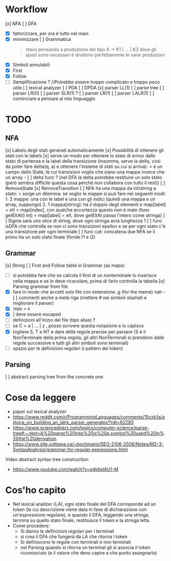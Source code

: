 # Workflow

[x] NFA
[ ] DFA
- [x] fattorizzare, per ora è tutto nel main
- [x] minimizzare
[ ] Grammatica
    > stavo pensando a produzione del tipo A -> K1 | ... | K2 dove gli spazi sono necessari e dividono perfettamente le varie produzioni
- [x] Simboli annulabili
- [x] First
- [x] Follow
- [ ] Semplificazione ? //Potrebbe essere troppo complicato e troppo poco utile
[ ] lexical analyzer
[ ] PDA
[ ] DPDA
[x] parser LL(1)
[ ] parse tree
[ ] parser LR(0)
[ ] parser SLR(1) ?
[ ] parser LR(1)
[ ] parser LALR(1)
[ ] cominciare a pensare al mio linguaggio

# TODO

## NFA
[x] Labels degli stati generati automaticamente
[x] Possibilità di ottenere gli stati con le labels
[x] serve un modo per ottenere lo stato di arrivo dallo stato di partenza e la label della transizione (insomma, serve la delta, così da poter fare delta(q, a) e ottenere l'insieme di stati su cui si arriva):
    > è un campo dello State, le cui transizioni voglio che siano una mappa invece che un array
    - [ ] delta func ? (nel DFA la delta potrebbe restituire un solo stato (però sembra difficile questa cosa perché non collabora con tutto il rest))
[ ] RemoveState
[x] RemoveTransition
[ ] NFA ha una mappa da int/string a stato:
    > sorge un dilemma: se voglio le mappe si può fare nei seguenti modi:
    1. 2 mappe: una con le label e una con gli indici (quindi una mappa e un array, suppongo)
    2. 1 mappa[string]: ha il doppio degli elementi e map[label] = elt = map[index], con qualche accortezza questo non è male (func getEltAt(i int) = map[label] = elt, dove getEltAt passa l'intero come stringa)
[ ] Sigma sarà uno slice di string, dove ogni stringa avrà lunghezza 1
[ ] func isDFA che controlla se non ci sono transizioni epsilon e se per ogni stato c'è una transizione per ogni terminale
[ ] func cat: concatena due NFA se il primo ha un solo stato finale (fonde f1 e i2)

## Grammar
[x] String
[ ] First and Follow table in Grammar (as maps)
- [ ] si potrebbe fare che se calcola il first di un nonterminale lo inserisce nella mappa e se lo deve ricacolare, prima di farlo controlla la tabella
[o] Parsing grammar from file
- [x] fare in modo che accetti solo file con estensione .g (for the meme)
nah - [ ] commenti anche a metà riga (mettere # nei simboli slashati e migliorare il parser)
- [x] \eps = ε
- [x] | deve essere escaped
- [ ] definizioni all'inizio del file (tipo alias) ? 
- [ ] se C = a | ... | z , posso scrivere questa notazione e lo capisce
- [x] togliere S, T e NT e dare delle regole precise per parsare (S è il NonTerminale della prima regola, gli altri NonTerminali si prendono dalle regole successive e tutti gli altri simboli sono terminali)
- [ ] spazio per le definizioni regolari (i pattern dei token)

## Parsing
[ ] abstract parsing tree from the concrete one

# Cose da leggere

- paper sul lexical analyzer
- https://www.reddit.com/r/ProgrammingLanguages/comments/15cxb1a/advice_on_building_an_lalrk_parser_generator/?rdt=62283
- https://www.sciencedirect.com/topics/computer-science/parse-tree#:~:text=A%20parse%20tree%20is%20a,symbol%20used%20in%20the%20derivation.
- https://www.site.uottawa.ca/~bochmann/SEG-2106-2506/Notes/M2-3-SyntaxAnalysis/grammar-for-regular-expressions.html

Video abstract syntax tree construction
- https://www.youtube.com/watch?v=q4tdwlAU1-M

# Cos'ho capito

- Nel lexical analizer (LA), ogni stato finale del DFA corrisponde ad un token (la cui descrizione viene data in fase di dichiarazione con un'espressione regolare), e quando il DFA, leggendo una stringa, termina su quello stato finale, restituisce il token e la stringa letta
- Come procedere:
  - Si danno le definizioni regolari per i terminali
  - si crea il DFA che fungerà da LA che ritorna i token
  - Si definiscono le regole con terminali e non terminali
  - nel Parsing quando si ritorna un terminal gli si associa il token riconosciuto (e il valore che devo capire a che punto assegnarlo)
